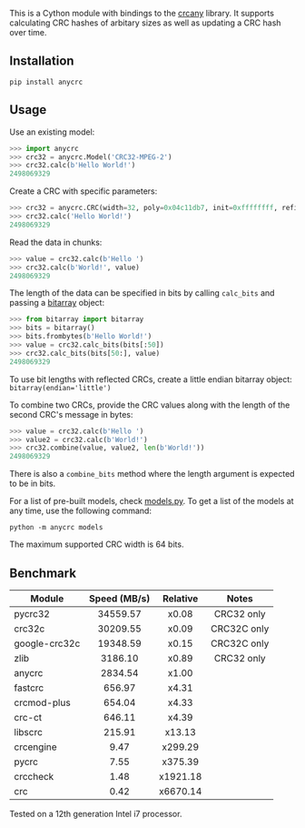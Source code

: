 This is a Cython module with bindings to the [crcany](https://github.com/madler/crcany) library. It supports calculating CRC hashes of arbitary sizes as well as updating a CRC hash over time.

## Installation

`pip install anycrc`

## Usage

Use an existing model:

```python
>>> import anycrc
>>> crc32 = anycrc.Model('CRC32-MPEG-2')
>>> crc32.calc(b'Hello World!')
2498069329
```

Create a CRC with specific parameters:

```python
>>> crc32 = anycrc.CRC(width=32, poly=0x04c11db7, init=0xffffffff, refin=False, refout=False, xorout=0x00000000)
>>> crc32.calc('Hello World!')
2498069329
```

Read the data in chunks:

```python
>>> value = crc32.calc(b'Hello ')
>>> crc32.calc(b'World!', value)
2498069329
```

The length of the data can be specified in bits by calling `calc_bits` and passing a [bitarray](https://github.com/ilanschnell/bitarray) object:

```python
>>> from bitarray import bitarray
>>> bits = bitarray()
>>> bits.frombytes(b'Hello World!')
>>> value = crc32.calc_bits(bits[:50])
>>> crc32.calc_bits(bits[50:], value)
2498069329
```

To use bit lengths with reflected CRCs, create a little endian bitarray object: `bitarray(endian='little')`

To combine two CRCs, provide the CRC values along with the length of the second CRC's message in bytes:

```python
>>> value = crc32.calc(b'Hello ')
>>> value2 = crc32.calc(b'World!')
>>> crc32.combine(value, value2, len(b'World!'))
2498069329
```

There is also a `combine_bits` method where the length argument is expected to be in bits.

For a list of pre-built models, check [models.py](https://github.com/marzooqy/anycrc/blob/main/src/anycrc/models.py). To get a list of the models at any time, use the following command:

`python -m anycrc models`

The maximum supported CRC width is 64 bits.

## Benchmark

| Module | Speed (MB/s) | Relative | Notes |
|---|:-:|:-:|:-:|
| pycrc32 | 34559.57 | x0.08 | CRC32 only |
| crc32c | 30209.55 | x0.09 | CRC32C only |
| google-crc32c | 19348.59 | x0.15 | CRC32C only |
| zlib | 3186.10 | x0.89 | CRC32 only |
| anycrc | 2834.54 | x1.00 |  |
| fastcrc | 656.97 | x4.31 |  |
| crcmod-plus | 654.04 | x4.33 |  |
| crc-ct | 646.11 | x4.39 |  |
| libscrc | 215.91 | x13.13 |  |
| crcengine | 9.47 | x299.29 |  |
| pycrc | 7.55 | x375.39 |  |
| crccheck | 1.48 | x1921.18 |  |
| crc | 0.42 | x6670.14 |  |

Tested on a 12th generation Intel i7 processor.
